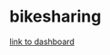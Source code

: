 # bikesharing

[link to dashboard](https://public.tableau.com/app/profile/carter.verbrugge/viz/CitiBikeAnalysis_16758095915520/Story1?publish=yes)
